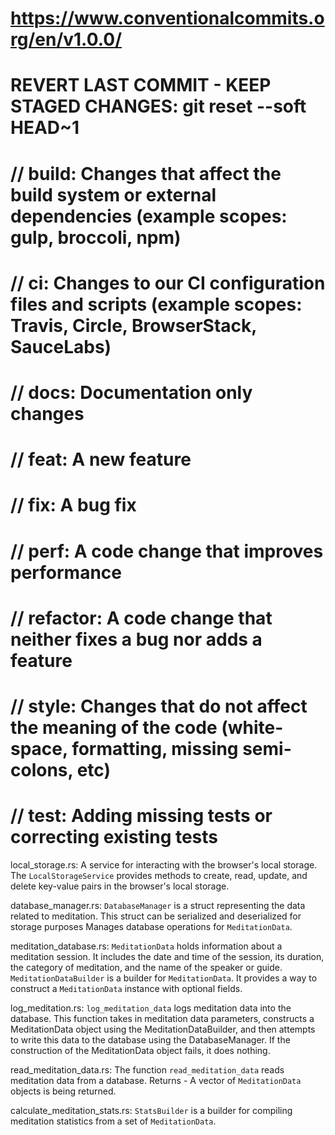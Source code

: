 # https://www.conventionalcommits.org/en/v1.0.0/

# REVERT LAST COMMIT - KEEP STAGED CHANGES:  git reset --soft HEAD~1

# // build: Changes that affect the build system or external dependencies (example scopes: gulp, broccoli, npm)
# // ci: Changes to our CI configuration files and scripts (example scopes: Travis, Circle, BrowserStack, SauceLabs)
# // docs: Documentation only changes
# // feat: A new feature
# // fix: A bug fix
# // perf: A code change that improves performance
# // refactor: A code change that neither fixes a bug nor adds a feature
# // style: Changes that do not affect the meaning of the code (white-space, formatting, missing semi-colons, etc)
# // test: Adding missing tests or correcting existing tests


local_storage.rs:
A service for interacting with the browser's local storage.
The `LocalStorageService` provides methods to create, read, update, and delete key-value pairs in the browser's local storage.

database_manager.rs:
`DatabaseManager` is a struct representing the data related to meditation.
This struct can be serialized and deserialized for storage purposes
Manages database operations for `MeditationData`.

meditation_database.rs:
`MeditationData` holds information about a meditation session.
It includes the date and time of the session, its duration, the category of meditation,
and the name of the speaker or guide.
`MeditationDataBuilder` is a builder for `MeditationData`.
It provides a way to construct a `MeditationData` instance with optional fields.

log_meditation.rs:
`log_meditation_data` logs meditation data into the database.
This function takes in meditation data parameters, constructs a MeditationData object using
the MeditationDataBuilder, and then attempts to write this data to the database using the
DatabaseManager. If the construction of the MeditationData object fails, it does nothing.

read_meditation_data.rs:
The function `read_meditation_data` reads meditation data from a database.
Returns - A vector of `MeditationData` objects is being returned.

calculate_meditation_stats.rs:
`StatsBuilder` is a builder for compiling meditation statistics from a set of `MeditationData`.